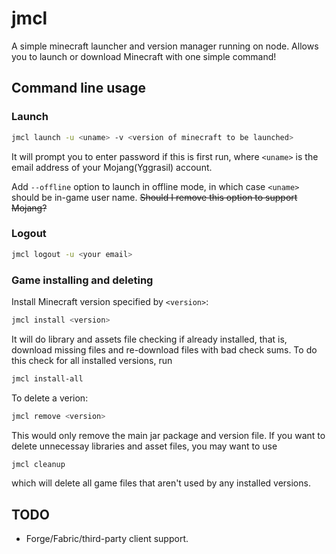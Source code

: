 # jmcl

A simple minecraft launcher and version manager running on node. Allows you to launch or download Minecraft with one simple command!

## Command line usage

### Launch
```sh
jmcl launch -u <uname> -v <version of minecraft to be launched> 
```
It will prompt you to enter password if this is first run, where `<uname>` is the email address of your Mojang(Yggrasil) account.

Add `--offline` option to launch in offline mode, in which case `<uname>` should be in-game user name. ~~Should I remove this option to support Mojang?~~

### Logout
```sh
jmcl logout -u <your email>
```

### Game installing and deleting
Install Minecraft version specified by `<version>`:
```sh
jmcl install <version>
```
It will do library and assets file checking if already installed, that is, download missing files and re-download files with bad check sums. To do this check for all installed versions, run
```sh
jmcl install-all
```

To delete a verion:
```sh
jmcl remove <version>
```
This would only remove the main jar package and version file. If you want to delete unnecessay libraries and asset files, you may want to use
```sh
jmcl cleanup
```
which will delete all game files that aren't used by any installed versions.

## TODO
* Forge/Fabric/third-party client support.